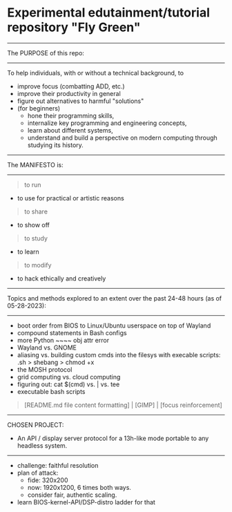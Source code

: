 # Experimental edutainment/tutorial repository "Fly Green"

__________________________________________________________________________
The PURPOSE of this repo:
__________________________________________________________________________

To help individuals, with or without a technical background, to
- improve focus (combatting ADD, etc.)
- improve their productivity in general 
- figure out alternatives to harmful "solutions"
- (for beginners)
  - hone their programming skills,
  - internalize key programming and engineering concepts,
  - learn about different systems,
  - understand and build a perspective on modern computing
     through studying its history. 

__________________________________________________________________________
The MANIFESTO is:
__________________________________________________________________________

> to run
  - to use for practical or artistic reasons
> to share
  - to show off
> to study
  - to learn
> to modify
  - to hack ethically and creatively

__________________________________________________________________________
Topics and methods explored to an extent over the past 24-48 hours (as of 05-28-2023):
__________________________________________________________________________

- boot order from BIOS to Linux/Ubuntu userspace on top of Wayland 
- compound statements in Bash configs 
- more Python ~~~~ obj attr error 
- Wayland vs. GNOME
- aliasing vs. building custom cmds into the filesys with execable scripts: .sh > shebang > chmod +x
- the MOSH protocol
- grid computing vs. cloud computing
- figuring out: cat $(cmd) vs. | vs. tee 
- executable bash scripts
> [README.md file content formatting] | 
> [GIMP] | 
> [focus reinforcement]

__________________________________________________________________________
CHOSEN PROJECT:
- An API / display server protocol for a 13h-like mode portable to any headless system. 
__________________________________________________________________________

- challenge: faithful resolution
- plan of attack:
  - fide: 320x200
  - now: 1920x1200, 6 times both ways.
  - consider fair, authentic scaling. 
- learn BIOS-kernel-API/DSP-distro ladder for that 

